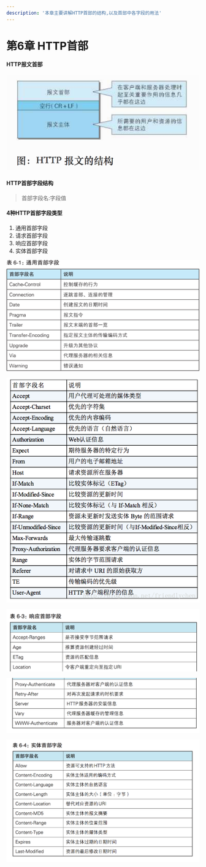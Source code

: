 ```yaml
---
description: '本章主要讲解HTTP首部的结构,以及首部中各字段的用法'
---
```


# 第6章 HTTP首部

#### HTTP报文首部

![](.gitbook/assets/4179925-bac04a8d32e64a93.png)

#### HTTP首部字段结构

> 首部字段名:字段值

#### 4种HTTP首部字段类型

1.  通用首部字段
2. 请求首部字段
3. 响应首部字段
4. 实体首部字段

![&#x901A;&#x7528;&#x9996;&#x90E8;&#x5B57;&#x6BB5;](.gitbook/assets/8918083-78db586289f0f3eb.png)

![&#x8BF7;&#x6C42;&#x9996;&#x90E8;&#x5B57;&#x6BB5;](.gitbook/assets/20170629184533149.png)

![&#x54CD;&#x5E94;&#x5B57;&#x6BB5;&#x9996;&#x90E8;](.gitbook/assets/14924218646794.png)

![&#x54CD;&#x5E94;&#x5B57;&#x6BB5;&#x9996;&#x90E8;](.gitbook/assets/14924218826212.png)

![&#x5B9E;&#x4F53;&#x9996;&#x90E8;&#x5B57;&#x6BB5;](.gitbook/assets/14924219077476.png)



